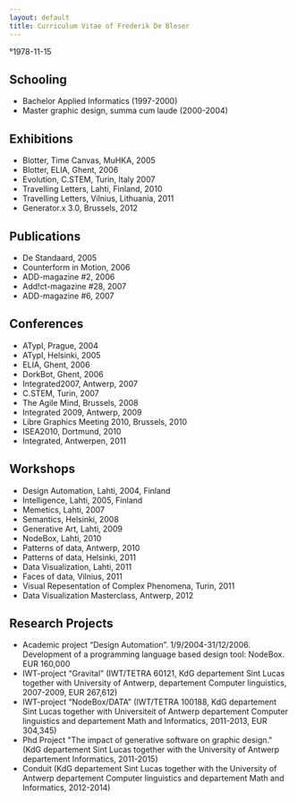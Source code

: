 ```yaml
---
layout: default
title: Curriculum Vitae of Frederik De Bleser
---
```

<time>°1978-11-15</time>

## Schooling
* Bachelor Applied Informatics (1997-2000)
* Master graphic design, summa cum laude (2000-2004)

## Exhibitions
* Blotter, Time Canvas, MuHKA, 2005 
* Blotter, ELIA, Ghent, 2006 
* Evolution, C.STEM, Turin, Italy 2007 
* Travelling Letters, Lahti, Finland, 2010
* Travelling Letters, Vilnius, Lithuania, 2011
* Generator.x 3.0, Brussels, 2012

## Publications
* De Standaard, 2005 
* Counterform in Motion, 2006 
* ADD-magazine #2, 2006 
* Add!ct-magazine #28, 2007 
* ADD-magazine #6, 2007

## Conferences 
* ATypI, Prague, 2004 
* ATypI, Helsinki, 2005 
* ELIA, Ghent, 2006 
* DorkBot, Ghent, 2006 
* Integrated2007, Antwerp, 2007 
* C.STEM, Turin, 2007 
* The Agile Mind, Brussels, 2008 
* Integrated 2009, Antwerp, 2009 
* Libre Graphics Meeting 2010, Brussels, 2010 
* ISEA2010, Dortmund, 2010
* Integrated, Antwerpen, 2011

## Workshops
* Design Automation, Lahti, 2004, Finland 
* Intelligence, Lahti, 2005, Finland 
* Memetics, Lahti, 2007 
* Semantics, Helsinki, 2008
* Generative Art, Lahti, 2009 
* NodeBox, Lahti, 2010 
* Patterns of data, Antwerp, 2010
* Patterns of data, Helsinki, 2011
* Data Visualization, Lahti, 2011
* Faces of data, Vilnius, 2011
* Visual Repesentation of Complex Phenomena, Turin, 2011
* Data Visualization Masterclass, Antwerp, 2012


## Research Projects
* Academic project “Design Automation”. 1/9/2004-31/12/2006. Development of a programming language based design tool: NodeBox. EUR 160,000
* IWT-project “Gravital” (IWT/TETRA 60121, KdG departement Sint Lucas together with University of Antwerp, departement Computer linguistics, 2007-2009, EUR 267,612)
* IWT-project “NodeBox/DATA” (IWT/TETRA 100188, KdG departement Sint Lucas together with Universiteit of Antwerp departement Computer linguistics and departement Math and Informatics, 2011-2013, EUR 304,345)
* Phd Project "The impact of generative software on graphic design." (KdG departement Sint Lucas together with the University of Antwerp departement Informatics, 2011-2015)
* Conduit (KdG departement Sint Lucas together with the University of Antwerp departement Computer linguistics and departement Math and Informatics, 2012-2014)

